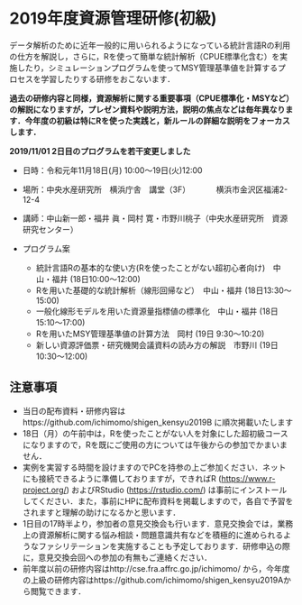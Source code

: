 # 2019年度資源管理研修(初級)

データ解析のために近年一般的に用いられるようになっている統計言語Rの利用の仕方を解説し，さらに，Rを使って簡単な統計解析（CPUE標準化含む）を実施したり，シミュレーションプログラムを使ってMSY管理基準値を計算するプロセスを学習したりする研修をおこないます．

**過去の研修内容と同様，資源解析に関する重要事項（CPUE標準化・MSYなど）の解説になりますが，プレゼン資料や説明方法，説明の焦点などは毎年異なります．今年度の初級は特にRを使った実践と，新ルールの詳細な説明をフォーカスします．**

**2019/11/01 2日目のプログラムを若干変更しました**

- 日時：令和元年11月18日(月) 10:00〜19日(火)12:00
- 場所：中央水産研究所　横浜庁舎　講堂（3F）
　　　横浜市金沢区福浦2-12-4
- 講師：中山新一郎・福井 眞・岡村 寛・市野川桃子（中央水産研究所　資源研究センター）

- プログラム案
   - 統計言語Rの基本的な使い方(Rを使ったことがない超初心者向け)　中山・福井 (18日10:00〜12:00)
   - Rを用いた基礎的な統計解析（線形回帰など）　中山・福井 (18日13:30〜15:00)
   - 一般化線形モデルを用いた資源量指標値の標準化　中山・福井	 (18日15:10〜17:00)
   - Rを用いたMSY管理基準値の計算方法　岡村 (19日 9:30〜10:20)
   - 新しい資源評価票・研究機関会議資料の読み方の解説　市野川 (19日10:30〜12:00)
   
## 注意事項   
- 当日の配布資料・研修内容はhttps://github.com/ichimomo/shigen_kensyu2019B に順次掲載いたします
- 18日（月）の午前中は，Rを使ったことがない人を対象にした超初級コースになりますので，Rを既にご使用の方については午後からの参加でかまいません．
- 実例を実習する時間を設けますのでPCを持参の上ご参加ください．ネットにも接続できるように準備しておりますが，できればR (https://www.r-project.org/) およびRStudio (https://rstudio.com/) は事前にインストールしてください．また，事前にHPに配布資料を掲載しますので，各自で予習をされますと理解の助けになるかと思います．
- 1日目の17時半より，参加者の意見交換会も行います．意見交換会では，業務上の資源解析に関する悩み相談・問題意識共有などを積極的に進められるようなファシリテーションを実施することも予定しております．研修申込の際に，意見交換会回への参加の有無もご連絡ください．
- 前年度以前の研修内容はhttp://cse.fra.affrc.go.jp/ichimomo/ から，今年度の上級の研修内容はhttps://github.com/ichimomo/shigen_kensyu2019Aから閲覧できます．
